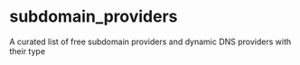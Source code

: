 # subdomain_providers
A curated list of free subdomain providers and dynamic DNS providers with their type
